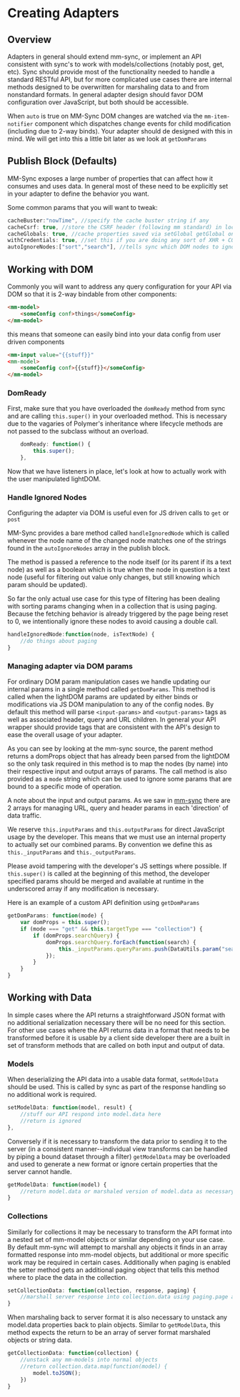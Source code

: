 # Creating Adapters

## Overview

Adapters in general should extend mm-sync, or implement an API consistent with sync's to work with models/collections (notably post, get, etc).  Sync should provide most of the functionality needed to handle a standard RESTful API, but for more complicated use cases there are internal methods designed to be overwritten for marshaling data to and from nonstandard formats. In general adapter design should favor DOM configuration over JavaScript, but both should be accessible.

When `auto` is true on MM-Sync DOM changes are watched via the `mm-item-notifier` component which dispatches change events for child modification (including due to 2-way binds). Your adapter should de designed with this in mind. We will get into this a little bit later as we look at `getDomParams`

## Publish Block (Defaults)

MM-Sync exposes a large number of properties that can affect how it consumes and uses data.  In general most of these need to be explicitly set in your adapter to define the behavior you want.

Some common params that you will want to tweak:

```javascript
cacheBuster:"nowTime", //specify the cache buster string if any
cacheCsrf: true, //store the CSRF header (following mm standard) in localstorage
cacheGlobals: true, //cache properties saved via setGlobal getGlobal on sync in localstorage
withCredentials: true, //set this if you are doing any sort of XHR + CORS with ssl
autoIgnoreNodes:["sort","search"], //tells sync which DOM nodes to ignore for automatically updating when auto is true
```

## Working with DOM

Commonly you will want to address any query configuration for your API via DOM so that it is 2-way bindable from other components:

```html
<mm-model>
	<someConfig conf>things</someConfig>
</mm-model>
```

this means that someone can easily bind into your data config from user driven components

```html
<mm-input value="{{stuff}}"
<mm-model>
	<someConfig conf>{{stuff}}</someConfig>
</mm-model>
```

### DomReady

First, make sure that you have overloaded the `domReady` method from sync and are calling `this.super()` in your overloaded method.  This is necessary due to the vagaries of Polymer's inheritance where lifecycle methods are not passed to the subclass without an overload.

```javascript
	domReady: function() {
		this.super();
	},
```

Now that we have listeners in place, let's look at how to actually work with the user manipulated lightDOM.

### Handle Ignored Nodes

Configuring the adapter via DOM is useful even for JS driven calls to `get` or `post`

MM-Sync provides a bare method called `handleIgnoredNode` which is called whenever the node name of the changed node matches one of the strings found in the `autoIgnoreNodes` array in the publish block.

The method is passed a reference to the node itself (or its parent if its a text node) as well as a boolean which is true when the node in question is a text node (useful for filtering out value only changes, but still knowing which param should be updated).

So far the only actual use case for this type of filtering has been dealing with sorting params changing when in a collection that is using paging. Because the fetching behavior is already triggered by the page being reset to 0, we intentionally ignore these nodes to avoid causing a double call.

```javascript
handleIgnoredNode:function(node, isTextNode) {
	//do things about paging
}
```

### Managing adapter via DOM params

For ordinary DOM param manipulation cases we handle updating our internal params in a single method called `getDomParams`.  This method is called when the lightDOM params are updated by either binds or modifications via JS DOM manipulation to any of the config nodes. By default this method will parse `<input-params>` and `<output-params>` tags as well as associated header, query and URL children.  In general your API wrapper should provide tags that are consistent with the API's design to ease the overall usage of your adapter.

As you can see by looking at the mm-sync source, the parent method returns a domProps object that has already been parsed from the lightDOM so the only task required in this method is to map the nodes (by name) into their respective input and output arrays of params.  The call method is also provided as a `mode` string which can be used to ignore some params that are bound to a specific mode of operation.

A note about the input and output params.  As we saw in [mm-sync](article_data_comps_using_sync.html) there are 2 arrays for managing URL, query and header params in each 'direction' of data traffic.

We reserve `this.inputParams` and `this.outputParams` for direct JavaScript usage by the developer. This means that we must use an internal property to actually set our combined params.  By convention we define this as `this._inputParams` and `this._outputParams`.

Please avoid tampering with the developer's JS settings where possible.  If `this.super()` is called at the beginning of this method, the developer specified params should be merged and available at runtime in the underscored array if any modification is necessary.

Here is an example of a custom API definition using `getDomParams`

```javascript
getDomParams: function(mode) {
	var domProps = this.super();
	if (mode === "get" && this.targetType === "collection") {
		if (domProps.searchQuery) {
			domProps.searchQuery.forEach(function(search) {
				this._inputParams.queryParams.push(DataUtils.param("search", search.inner));
			});
		}
	}
}
```

## Working with Data

In simple cases where the API returns a straightforward JSON format with no additional serialization necessary there will be no need for this section. For other use cases where the API returns data in a format that needs to be transformed before it is usable by a client side developer there are a built in set of transform methods that are called on both input and output of data.

### Models

When deserializing the API data into a usable data format, `setModelData` should be used.  This is called by sync as part of the response handling so no additional work is required.

```javascript
setModelData: function(model, result) {
	//stuff our API respond into model.data here
	//return is ignored
},
```

Conversely if it is necessary to transform the data prior to sending it to the server (in a consistent manner--individual view transforms can be handled by piping a bound dataset through a filter) `getModelData` may be overloaded and used to generate a new format or ignore certain properties that the server cannot handle.

```javascript
getModelData: function(model) {
	//return model.data or marshaled version of model.data as necessary.
}
```

### Collections

Similarly for collections it may be necessary to transform the API format into a nested set of mm-model objects or similar depending on your use case. By default mm-sync will attempt to marshall any objects it finds in an array formatted response into mm-model objects, but additional or more specific work may be required in certain cases. Additionally when paging is enabled the setter method gets an additional paging object that tells this method where to place the data in the collection.

```javascript
setCollectionData: function(collection, response, paging) {
	//marshall server response into collection.data using paging.page and paging.pageSize as necessary
}
```

When marshaling back to server format it is also necessary to unstack any model.data properties back to plain objects. Similar to `getModelData`, this method expects the return to be an array of server format marshaled objects or string data.

```javascript
getCollectionData: function(collection) {
	//unstack any mm-models into normal objects
	//return collection.data.map(function(model) {
		model.toJSON();
	})
}
```
